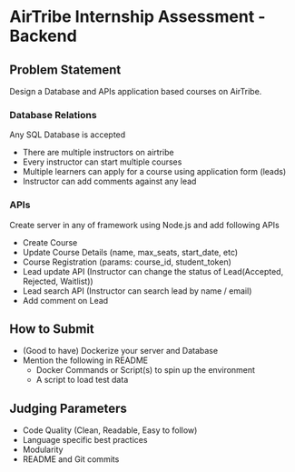 # AirTribe Internship Assessment - Backend

## Problem Statement
Design a Database and APIs application based courses on AirTribe.

### Database Relations
Any SQL Database is accepted
- There are multiple instructors on airtribe
- Every instructor can start multiple courses
- Multiple learners can apply for a course using application form (leads)
- Instructor can add comments against any lead

### APIs
Create server in any of framework using Node.js and add following APIs
- Create Course
- Update Course Details (name, max_seats, start_date, etc)
- Course Registration (params: course_id, student_token)
- Lead update API (Instructor can change the status of Lead(Accepted, Rejected, Waitlist))
- Lead search API (Instructor can search lead by name / email)
- Add comment on Lead

## How to Submit
- (Good to have) Dockerize your server and Database
- Mention the following in README
    - Docker Commands or Script(s) to spin up the environment
    - A script to load test data

## Judging Parameters
- Code Quality (Clean, Readable, Easy to follow)
- Language specific best practices
- Modularity
- README and Git commits
